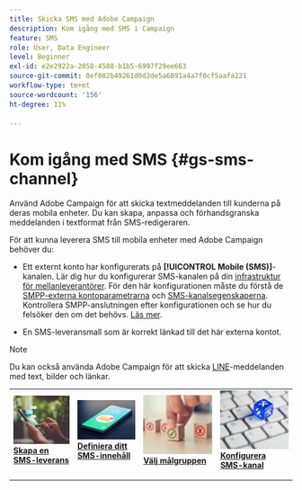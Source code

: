 ```yaml
---
title: Skicka SMS med Adobe Campaign
description: Kom igång med SMS i Campaign
feature: SMS
role: User, Data Engineer
level: Beginner
exl-id: e2e2922a-2058-4588-b1b5-6997f29ee663
source-git-commit: 0ef082b49261d0d2de5a6891a4a7f0cf5aafa221
workflow-type: tm+mt
source-wordcount: '156'
ht-degree: 11%

---
```


# Kom igång med SMS {#gs-sms-channel}

Använd Adobe Campaign för att skicka textmeddelanden till kunderna på deras mobila enheter. Du kan skapa, anpassa och förhandsgranska meddelanden i textformat från SMS-redigeraren.

För att kunna leverera SMS till mobila enheter med Adobe Campaign behöver du:

* Ett externt konto har konfigurerats på **[!UICONTROL Mobile (SMS)]**-kanalen. Lär dig hur du konfigurerar SMS-kanalen på din [infrastruktur för mellanleverantörer](sms-mid-sourcing.md). För den här konfigurationen måste du förstå de [SMPP-externa kontoparametrarna](smpp-external-account.md) och [SMS-kanalsegenskaperna](sms-channel.md).
Kontrollera SMPP-anslutningen efter konfigurationen och se hur du felsöker den om det behövs. [Läs mer](smpp-connection.md).

* En SMS-leveransmall som är korrekt länkad till det här externa kontot.


>[!NOTE]
>
>Du kan också använda Adobe Campaign för att skicka [LINE](../../send/line.md)-meddelanden med text, bilder och länkar.


<table style="table-layout:fixed"><tr style="border: 0;">
<td>
<a href="create-sms.md">
<img alt="Skapa SMS" src="../../assets/do-not-localize/sms-sending.jpg">
</a>
<div><a href="create-sms.md"><strong>Skapa en SMS-leverans</strong>
</div>
<p>
</td>
<td>
<a href="sms-content.md">
<img alt="SMS-innehåll" src="../../assets/do-not-localize/sms.jpg">
</a>
<div>
<a href="sms-content.md"><strong>Definiera ditt SMS-innehåll</strong></a>
</div>
<p></td>
<td>
<a href="sms-audience.md">
<img alt="Målgrupp" src="../../assets/do-not-localize/sms-opt-out.jpg">
</a>
<div>
<a href="sms-audience.md"><strong>Välj målgruppen</strong></a>
</div>
<p>
</td>
<td>
<a href="smpp-external-account.md">
<img alt="Konfiguration" src="../../assets/do-not-localize/sms-config.jpg">
</a>
<div>
<a href="smpp-external-account.md"><strong>Konfigurera SMS-kanal</strong></a>
</div>
<p>
</td>
</tr></table>
